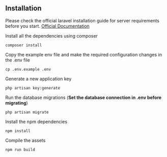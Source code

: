 ## Installation

Please check the official laravel installation guide for server requirements before you start. [Official Documentation](https://laravel.com/docs/10.x)

Install all the dependencies using composer

    composer install

Copy the example env file and make the required configuration changes in the .env file

    cp .env.example .env

Generate a new application key

    php artisan key:generate

Run the database migrations (**Set the database connection in .env before migrating**)

    php artisan migrate

Install the npm dependencies

    npm install

Compile the assets

    npm run build
